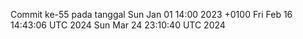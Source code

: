 Commit ke-55 pada tanggal Sun Jan 01 14:00 2023 +0100
Fri Feb 16 14:43:06 UTC 2024
Sun Mar 24 23:10:40 UTC 2024
